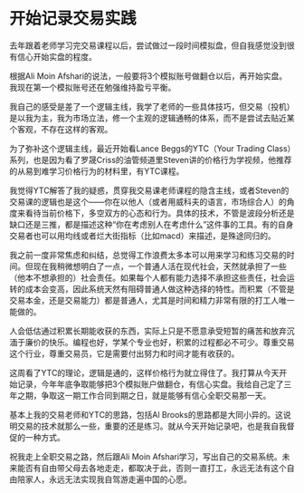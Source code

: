 # 开始记录交易实践

去年跟着老师学习完交易课程以后，尝试做过一段时间模拟盘，但自我感觉没到很有信心开始实盘的程度。

根据Ali Moin Afshari的说法，一般要将3个模拟账号做翻仓以后，再开始实盘。我现在第一个模拟账号还在勉强维持盈亏平衡。

我自己的感受是差了一个逻辑主线，我学了老师的一些具体技巧，但交易（投机）是以我为主，我为市场立法，修一个主观的逻辑通畅的体系，而不是尝试去贴近某个客观，不存在这样的客观。

为了弥补这个逻辑主线，最近开始看Lance Beggs的YTC（Your Trading Class）系列，也是因为看了罗晟Criss的油管频道里Steven讲的价格行为学视频，他推荐的从易到难学习价格行为的材料里，有YTC课程。

我觉得YTC解答了我的疑惑，贯穿我交易课老师课程的隐含主线，或者Steven的交易课的逻辑也是这个——你在以他人（或者用威科夫的语言，市场综合人）的角度来看待当前价格下，多空双方的心态和行为。具体的技术，不管是波段分析还是缺口还是三推，都是描述这种“你在考虑别人在考虑什么”这件事的工具。有的自身交易者也可以用均线或者烂大街指标（比如macd）来描述，是殊途同归的。

我之前一度非常焦虑和纠结，总觉得工作浪费太多本可以用来学习和练习交易的时间。但现在我稍微想明白了一点，一个普通人活在现代社会，天然就承担了一些（他本不想承担的）社会责任。如果每个人都有能力选择不承担这些责任，社会运转的成本会变高，因此系统天然有阻碍普通人做这种选择的特性。而积累（不管是交易本金，还是交易能力）都是普通人，尤其是时间和精力非常有限的打工人唯一能做的。

人会低估通过积累长期能收获的东西，实际上只是不愿意承受短暂的痛苦和放弃沉湎于廉价的快乐。编程也好，学某个专业也好，积累的过程都必不可少。尊重交易这个行业，尊重交易员，它是需要付出努力和时间才能有收获的。

这周看了YTC的理论，逻辑是通的，这样价格行为就立得住了。我打算从今天开始记录，今年年底争取能够把3个模拟账户做翻仓，有信心实盘。我给自己定了三年之期，争取这一期工作合同到期之日，就是能够有信心全职交易那一天。

基本上我的交易老师和YTC的思路，包括Al Brooks的思路都是大同小异的。这说明交易的技术就那么一些，重要的还是练习。就从今天开始记录吧，也是我自我督促的一种方式。

祝我走上全职交易之路，然后跟Ali Moin Afshari学习，写出自己的交易系统。未来能否有自由带父母去各地走走，都取决于此，否则一直打工，永远无法有这个自由陪家人，永远无法实现我自驾游走遍中国的心愿。
